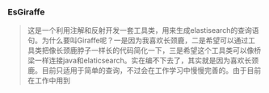 ### EsGiraffe
> 这是一个利用注解和反射开发一套工具类，用来生成elastisearch的查询语句。为什么要叫Giraffe呢？一是因为我喜欢长颈鹿，二是希望可以通过工具类把像长颈鹿脖子一样长的代码简化一下，三是希望这个工具类可以像桥梁一样连接java和elaticsearch。实在编不下去了，其实就是因为喜欢长颈鹿。目前只适用于简单的查询，不过会在工作学习中慢慢完善的。由于目前在工作中用到

